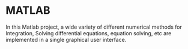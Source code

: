 # MATLAB

In this Matlab project, a wide variety of different numerical methods for Integration, Solving differential equations, equation solving, etc are implemented in a single graphical user interface.
